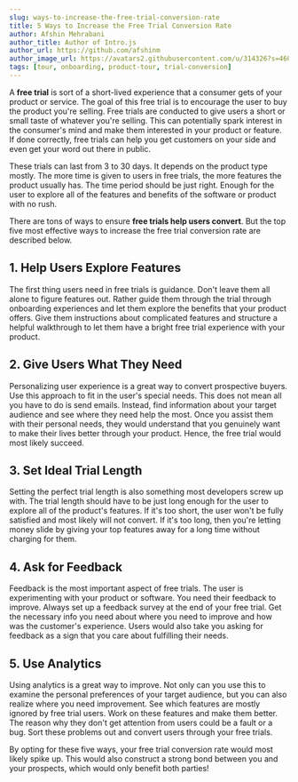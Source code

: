 ```yaml
---
slug: ways-to-increase-the-free-trial-conversion-rate
title: 5 Ways to Increase the Free Trial Conversion Rate
author: Afshin Mehrabani
author_title: Author of Intro.js
author_url: https://github.com/afshinm
author_image_url: https://avatars2.githubusercontent.com/u/314326?s=460&v=4
tags: [tour, onboarding, product-tour, trial-conversion]
---
```


A **free trial** is sort of a short-lived experience that a consumer gets of your product or service. The goal of this free trial is to encourage the user to buy the product you're selling. Free trials are conducted to give users a short or small taste of whatever you're selling. This can potentially spark interest in the consumer's mind and make them interested in your product or feature. If done correctly, free trials can help you get customers on your side and even get your word out there in public.  

These trials can last from 3 to 30 days. It depends on the product type mostly. The more time is given to users in free trials, the more features the product usually has. The time period should be just right. Enough for the user to explore all of the features and benefits of the software or product with no rush.

There are tons of ways to ensure **free trials help users convert**. But the top five most effective ways to increase the free trial conversion rate are described below.

## 1. Help Users Explore Features
The first thing users need in free trials is guidance. Don't leave them all alone to figure features out. Rather guide them through the trial through onboarding experiences and let them explore the benefits that your product offers. Give them instructions about complicated features and structure a helpful walkthrough to let them have a bright free trial experience with your product.

## 2. Give Users What They Need
Personalizing user experience is a great way to convert prospective buyers. Use this approach to fit in the user's special needs. This does not mean all you have to do is send emails. Instead, find information about your target audience and see where they need help the most. Once you assist them with their personal needs, they would understand that you genuinely want to make their lives better through your product. Hence, the free trial would most likely succeed.

## 3. Set Ideal Trial Length
Setting the perfect trial length is also something most developers screw up with. The trial length should have to be just long enough for the user to explore all of the product's features. If it's too short, the user won't be fully satisfied and most likely will not convert. If it's too long, then you're letting money slide by giving your top features away for a long time without charging for them. 

## 4. Ask for Feedback
Feedback is the most important aspect of free trials. The user is experimenting with your product or software. You need their feedback to improve. Always set up a feedback survey at the end of your free trial. Get the necessary info you need about where you need to improve and how was the customer's experience. Users would also take you asking for feedback as a sign that you care about fulfilling their needs.

## 5. Use Analytics
Using analytics is a great way to improve. Not only can you use this to examine the personal preferences of your target audience, but you can also realize where you need improvement. See which features are mostly ignored by free trial users. Work on these features and make them better. The reason why they don't get attention from users could be a fault or a bug. Sort these problems out and convert users through your free trials.

By opting for these five ways, your free trial conversion rate would most likely spike up. This would also construct a strong bond between you and your prospects, which would only benefit both parties!
